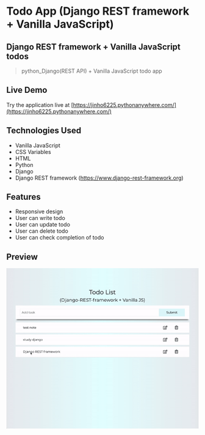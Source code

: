 # Todo App (Django REST framework + Vanilla JavaScript)

## Django REST framework + Vanilla JavaScript todos

> python_Django(REST API) + Vanilla JavaScript todo app

## Live Demo
Try the application live at [https://jinho6225.pythonanywhere.com/](https://jinho6225.pythonanywhere.com/)

## Technologies Used
- Vanilla JavaScript
- CSS Variables 
- HTML
- Python
- Django
- Django REST framework (https://www.django-rest-framework.org)

## Features
  - Responsive design
  - User can write todo
  - User can update todo
  - User can delete todo
  - User can check completion of todo

## Preview
![todo app](./todo.gif)

